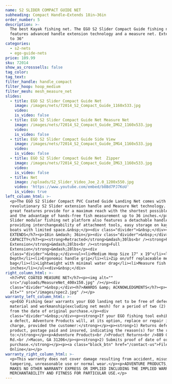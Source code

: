 ```yaml
---
name: S2 SLIDER COMPACT GUIDE NET
subheading: Compact Handle—Extends 18in—36in
order_number: 5
description: >-
  The best Kayak fishing net. The EGO S2 Slider Compact Guide fishing net
  features advanced handle extension technology and a measure net. Extends 18"
  to 36"
categories:
  - s2-nets
  - ego-guide-nets
price: 109.99
sku: 72014
show_as_crosssells: false
tag_color:
tag_text:
filter_handle: handle_compact
filter_hoop: hoop_medium
filter_mesh: mesh_measure_net
slides:
  - title: EGO S2 Slider Compact Guide Net
    image: /images/nets/72014_S2_Compact_Guide_1160x533.jpg
    video:
    is_video: false
  - title: EGO S2 Slider Compact Guide Net Measure Net
    image: /images/nets/72014_S2_Compact_Guide_IMG2_1160x533.jpg
    video:
    is_video: false
  - title: EGO S2 Slider Compact Guide Side View
    image: /images/nets/72014_S2_Compact_Guide_IMG4_1160x533.jpg
    video:
    is_video: false
  - title: EGO S2 Slider Compact Guide Net  Zipper
    image: /images/nets/72014_S2_Compact_Guide_IMG3_1160x533.jpg
    video:
    is_video: false
  - title: Net
    image: /uploads/S2_Slider_Video_Joe_2.0_1200x550.jpg
    video: 'https://www.youtube.com/embed/b8Bd7PJ7KoU'
    is_video: true
left_column_html: >-
  <p>The EGO S2 Slider Compact PVC Coated Guide Landing Net comes with both the
  revolutionary S2 Slider extension handle and Measure Net technology. These two
  great features provide for a maximum reach with the shortest possible handle
  and the advantage of hands-free fish measurement up to 36 inches.</p><p>The S2
  Slider modular fishing net platform also features a detachable handle,
  providing interchangeability of attachment tools, easy storage on kayaks and
  boats with limited space.&nbsp;</p><div class="divider">&nbsp;</div><h7>HANDLE
  EXTENDS</h7><p>18in &mdash; 36in</p><div class="divider">&nbsp;</div><h7>LOAD
  CAPACITY</h7><p><strong>Retracted</strong>&mdash;30lbs<br /><strong>Partial
  Extension</strong>&mdash;28lbs<br /><strong>Full
  Extension</strong>&mdash;28lbs</p><div
  class="divider">&nbsp;</div><ul><li>Medium Hoop Size 17" x 19"</li><li>17" Bag
  Depth</li><li>Ergonomic handle grip</li><li>Zip on/off replaceable mesh
  bag</li><li>Lightweight with minimal water drag</li><li>Measure fish up to 36
  inches</li></ul><div>&nbsp;</div>
right_column_html: >-
  <h7>PVC COATED MEASURE NET</h7><p><img alt=""
  src="/uploads/MeasureNet_400x150.jpg" /></p><div
  class="divider">&nbsp;</div><h7>AWARDS &amp; ACKNOWLEDGMENTS</h7><p><img
  alt="" src="/images/spec2.jpg" /></p>
warranty_left_column_html: >-
  <p>EGO Fishing Gear warrants your EGO landing net to be free of defects in
  material and workmanship(excluding net mesh) for a period of two (2) years
  from the date of original purchase.</p><div
  class="divider">&nbsp;</div><p><strong>If your EGO fishing tool exhibits such
  a defect, Adventure Products will, at its option, replace or repair it without
  charge, provided the customer:</strong></p><p><strong>1) Returns defective
  product, postage paid and insured, indicating the reason(s) for the return
  to:</strong></p><p>Adventure Products<br />Product Returns<br />889 Guy Paine
  Rd.<br />Macon, GA 31206</p><p><strong>2) Submits proof of date of original
  purchase.</strong></p><p><a class="block_btn" href="/contact-us">File Claim
  Online</a></p>
warranty_right_column_html: >-
  <p>This warranty does not cover damage resulting from accident, misuse, abuse,
  tampering, unreasonable use or normal wear.</p><p>ADVENTURE PRODUCTS, INC.
  MAKES NO OTHER WARRANTY EXPRESS OR IMPLIED INCLUDING THE IMPLIED WARRANTIES OF
  MERCHANTABILITY AND FITNESS FOR PARTICULAR USE.</p>
---
```

